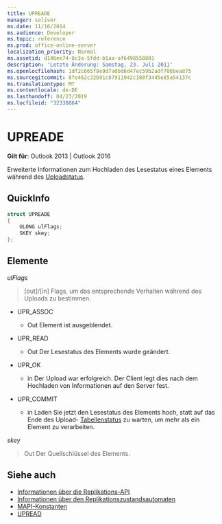 ```yaml
---
title: UPREADE
manager: soliver
ms.date: 11/16/2014
ms.audience: Developer
ms.topic: reference
ms.prod: office-online-server
localization_priority: Normal
ms.assetid: d146ee74-0c3a-5fdd-b1aa-af6498550801
description: 'Letzte Änderung: Samstag, 23. Juli 2011'
ms.openlocfilehash: 1df2c665f8e9d7a0bd6d47ec59b2adf706bead75
ms.sourcegitcommit: 8fe462c32b91c87911942c188f3445e85a54137c
ms.translationtype: MT
ms.contentlocale: de-DE
ms.lasthandoff: 04/23/2019
ms.locfileid: "32338864"
---
```

# <a name="upreade"></a>UPREADE

**Gilt für**: Outlook 2013 | Outlook 2016 
  
Erweiterte Informationen zum Hochladen des Lesestatus eines Elements während des [Uploadstatus](upload-read-status-state.md).
  
## <a name="quick-info"></a>QuickInfo

```cpp
struct UPREADE 
{ 
    ULONG ulFlags; 
    SKEY skey; 
};
```

## <a name="members"></a>Elemente

_ulFlags_
  
>  [out]/[in] Flags, um das entsprechende Verhalten während des Uploads zu bestimmen. 
    
  - UPR_ASSOC
    
    - Out Element ist ausgeblendet.
    
  - UPR_READ
    
    - Out Der Lesestatus des Elements wurde geändert.
    
  - UPR_OK
    
    - in Der Upload war erfolgreich. Der Client legt dies nach dem Hochladen von Informationen auf den Server fest.
    
  - UPR_COMMIT
    
    - in Laden Sie jetzt den Lesestatus des Elements hoch, statt auf das Ende des Upload- [Tabellenstatus](upload-table-state.md) zu warten, um mehr als ein Element zu verarbeiten. 
    
_skey_
  
> Out Der Quellschlüssel des Elements.
    
## <a name="see-also"></a>Siehe auch

- [Informationen über die Replikations-API](about-the-replication-api.md)
- [Informationen über den Replikationszustandsautomaten](about-the-replication-state-machine.md)
- [MAPI-Konstanten](mapi-constants.md)
- [UPREAD](upread.md)

